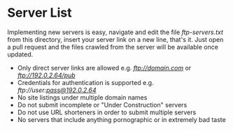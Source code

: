 # Server List

Implementing new servers is easy, navigate and edit the file *ftp-servers.txt* from this directory, insert your server link on a new line, that's it. Just open a pull request and the files crawled from the server will be available once updated.

- Only direct server links are allowed e.g. *ftp://domain.com* or *ftp://192.0.2.64/pub*
- Credentials for authentication is supported e.g. *ftp://user:pass@192.0.2.64*
- No site listings under multiple domain names
- Do not submit incomplete or "Under Construction" servers
- Do not use URL shorteners in order to submit multiple servers
- No servers that include anything pornographic or in extremely bad taste